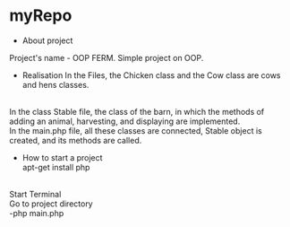 # myRepo


* About project

Project's name - OOP FERM.
Simple project on OOP. 


* Realisation
In the Files, the Chicken class and the Cow class are cows and hens classes.
<br>
In the class Stable file, the class of the barn, in which the methods of adding an animal, harvesting, and displaying are implemented.<br>
In the main.php file, all these classes are connected, Stable object is created, and its methods are called.


* How to start a project<br>
apt-get install php
<br>
Start Terminal
<br>
Go to project directory
<br>
-php main.php
